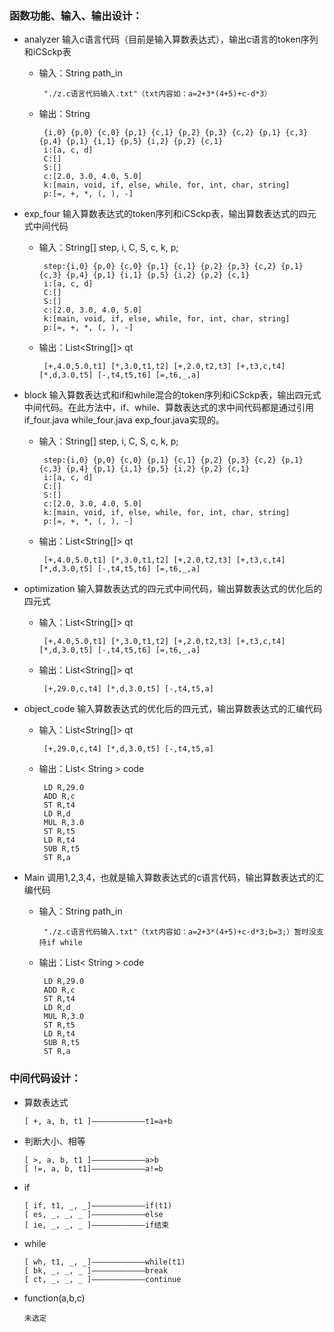### 函数功能、输入、输出设计：

 - analyzer 输入c语言代码（目前是输入算数表达式），输出c语言的token序列和iCSckp表
      - 输入：String path_in
      
             "./z.c语言代码输入.txt"（txt内容如：a=2+3*(4+5)+c-d*3）
      
      - 输出：String 
      
             {i,0} {p,0} {c,0} {p,1} {c,1} {p,2} {p,3} {c,2} {p,1} {c,3} {p,4} {p,1} {i,1} {p,5} {i,2} {p,2} {c,1}
             i:[a, c, d]
             C:[]
             S:[]
             c:[2.0, 3.0, 4.0, 5.0]
             k:[main, void, if, else, while, for, int, char, string]
             p:[=, +, *, (, ), -]
             
 - exp_four 输入算数表达式的token序列和iCSckp表，输出算数表达式的四元式中间代码
      - 输入：String[] step, i, C, S, c, k, p;
      
             step:{i,0} {p,0} {c,0} {p,1} {c,1} {p,2} {p,3} {c,2} {p,1} {c,3} {p,4} {p,1} {i,1} {p,5} {i,2} {p,2} {c,1}
             i:[a, c, d]
             C:[]
             S:[]
             c:[2.0, 3.0, 4.0, 5.0]
             k:[main, void, if, else, while, for, int, char, string]
             p:[=, +, *, (, ), -]
      
      - 输出：List<String[]> qt
      
             [+,4.0,5.0,t1] [*,3.0,t1,t2] [+,2.0,t2,t3] [+,t3,c,t4] [*,d,3.0,t5] [-,t4,t5,t6] [=,t6,_,a] 
             
 - block 输入算数表达式和if和while混合的token序列和iCSckp表，输出四元式中间代码。在此方法中，if、while、算数表达式的求中间代码都是通过引用if_four.java while_four.java exp_four.java实现的。
      - 输入：String[] step, i, C, S, c, k, p;
      
             step:{i,0} {p,0} {c,0} {p,1} {c,1} {p,2} {p,3} {c,2} {p,1} {c,3} {p,4} {p,1} {i,1} {p,5} {i,2} {p,2} {c,1}
             i:[a, c, d]
             C:[]
             S:[]
             c:[2.0, 3.0, 4.0, 5.0]
             k:[main, void, if, else, while, for, int, char, string]
             p:[=, +, *, (, ), -]
      
      - 输出：List<String[]> qt
      
             [+,4.0,5.0,t1] [*,3.0,t1,t2] [+,2.0,t2,t3] [+,t3,c,t4] [*,d,3.0,t5] [-,t4,t5,t6] [=,t6,_,a] 
 - optimization 输入算数表达式的四元式中间代码，输出算数表达式的优化后的四元式
      - 输入：List<String[]> qt
      
             [+,4.0,5.0,t1] [*,3.0,t1,t2] [+,2.0,t2,t3] [+,t3,c,t4] [*,d,3.0,t5] [-,t4,t5,t6] [=,t6,_,a] 
      
      - 输出：List<String[]> qt
      
             [+,29.0,c,t4] [*,d,3.0,t5] [-,t4,t5,a] 
             
 - object_code 输入算数表达式的优化后的四元式，输出算数表达式的汇编代码
      - 输入：List<String[]> qt
      
             [+,29.0,c,t4] [*,d,3.0,t5] [-,t4,t5,a] 
      
      - 输出：List< String > code
      
             LD R,29.0
             ADD R,c
             ST R,t4
             LD R,d
             MUL R,3.0
             ST R,t5
             LD R,t4
             SUB R,t5
             ST R,a
 
 - Main 调用1,2,3,4，也就是输入算数表达式的c语言代码，输出算数表达式的汇编代码
      - 输入：String path_in
      
             "./z.c语言代码输入.txt"（txt内容如：a=2+3*(4+5)+c-d*3;b=3;）暂时没支持if while
             
      - 输出：List< String > code
      
             LD R,29.0
             ADD R,c
             ST R,t4
             LD R,d
             MUL R,3.0
             ST R,t5
             LD R,t4
             SUB R,t5
             ST R,a


### 中间代码设计：

 - 算数表达式
 
       [ +, a, b, t1 ]————————————t1=a+b
             
 - 判断大小、相等
 
       [ >, a, b, t1 ]————————————a>b
       [ !=, a, b, t1]————————————a!=b
             
 - if
 
       [ if, t1, _, _]————————————if(t1)
       [ es, _, _, _ ]————————————else
       [ ie, _, _, _ ]————————————if结束
             
 - while
 
       [ wh, t1, _, _]————————————while(t1)
       [ bk, _, _, _ ]————————————break
       [ ct, _, _, _ ]————————————continue
       
 - function(a,b,c)
 
       未选定
